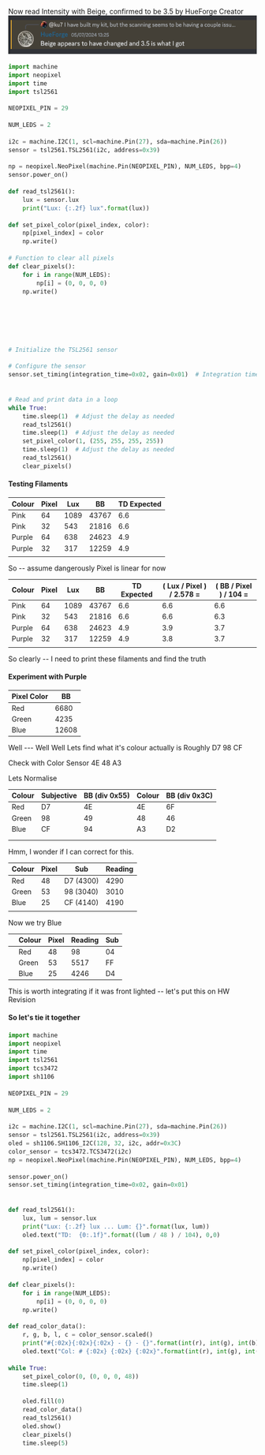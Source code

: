 
Now read Intensity with Beige, confirmed to be 3.5 by HueForge Creator
![](Images/CleanShot%202024-07-08%20at%2009.51.08.png)

```python
import machine
import neopixel
import time
import tsl2561

NEOPIXEL_PIN = 29 

NUM_LEDS = 2

i2c = machine.I2C(1, scl=machine.Pin(27), sda=machine.Pin(26))
sensor = tsl2561.TSL2561(i2c, address=0x39)

np = neopixel.NeoPixel(machine.Pin(NEOPIXEL_PIN), NUM_LEDS, bpp=4)
sensor.power_on()

def read_tsl2561():
    lux = sensor.lux
    print("Lux: {:.2f} lux".format(lux))

def set_pixel_color(pixel_index, color):
    np[pixel_index] = color
    np.write()

# Function to clear all pixels
def clear_pixels():
    for i in range(NUM_LEDS):
        np[i] = (0, 0, 0, 0)
    np.write()






# Initialize the TSL2561 sensor

# Configure the sensor
sensor.set_timing(integration_time=0x02, gain=0x01)  # Integration time and gain can be adjusted


# Read and print data in a loop
while True:
    time.sleep(1)  # Adjust the delay as needed
    read_tsl2561()
    time.sleep(1)  # Adjust the delay as needed
    set_pixel_color(1, (255, 255, 255, 255))
    time.sleep(1)  # Adjust the delay as needed
    read_tsl2561()
    clear_pixels()


```


#### Testing Filaments
| Colour | Pixel | Lux  | BB    | TD Expected |
| ------ | ----- | ---- | ----- | ----------- |
| Pink   | 64    | 1089 | 43767 | 6.6         |
| Pink   | 32    | 543  | 21816 | 6.6         |
| Purple | 64    | 638  | 24623 | 4.9         |
| Purple | 32    | 317  | 12259 | 4.9         |
|        |       |      |       |             |
So -- assume dangerously Pixel is linear for now

| Colour | Pixel | Lux  | BB    | TD Expected | ( Lux / Pixel ) / 2.578 = | ( BB / Pixel ) / 104 = |
| ------ | ----- | ---- | ----- | ----------- | ------------------------- | ---------------------- |
| Pink   | 64    | 1089 | 43767 | 6.6         | 6.6                       | 6.6                    |
| Pink   | 32    | 543  | 21816 | 6.6         | 6.6                       | 6.3                    |
| Purple | 64    | 638  | 24623 | 4.9         | 3.9                       | 3.7                    |
| Purple | 32    | 317  | 12259 | 4.9         | 3.8                       | 3.7                    |
|        |       |      |       |             |                           |                        |
So clearly -- I need to print these filaments and find the truth
#### Experiment with Purple
| Pixel Color | BB    |
| ----------- | ----- |
| Red         | 6680  |
| Green       | 4235  |
| Blue        | 12608 |
Well --- Well Well
Lets find what it's colour actually is 
Roughly D7 98 CF

Check with Color Sensor
4E 48 A3

Lets Normalise

| Colour | Subjective | BB (div 0x55) | Colour | BB (div 0x3C) |
| ------ | ---------- | ------------- | ------ | ------------- |
| Red    | D7         | 4E            | 4E     | 6F            |
| Green  | 98         | 49            | 48     | 46            |
| Blue   | CF         | 94            | A3     | D2            |
|        |            |               |        |               |
|        |            |               |        |               |

Hmm, I wonder if I can correct for this. 

| Colour | Pixel | Sub       | Reading |
| ------ | ----- | --------- | ------- |
| Red    | 48    | D7 (4300) | 4290    |
| Green  | 53    | 98 (3040) | 3010    |
| Blue   | 25    | CF (4140) | 4190    |
|        |       |           |         |
 Now we try Blue
 
|     | Colour | Pixel | Reading | Sub |
| --- | ------ | ----- | ------- | --- |
|     | Red    | 48    | 98      | 04  |
|     | Green  | 53    | 5517    | FF  |
|     | Blue   | 25    | 4246    | D4  |

This is worth integrating if it was front lighted -- let's put this on HW Revision

#### So let's tie it together
```python
import machine
import neopixel
import time
import tsl2561
import tcs3472
import sh1106

NEOPIXEL_PIN = 29 

NUM_LEDS = 2

i2c = machine.I2C(1, scl=machine.Pin(27), sda=machine.Pin(26))
sensor = tsl2561.TSL2561(i2c, address=0x39)
oled = sh1106.SH1106_I2C(128, 32, i2c, addr=0x3C)
color_sensor = tcs3472.TCS3472(i2c)
np = neopixel.NeoPixel(machine.Pin(NEOPIXEL_PIN), NUM_LEDS, bpp=4)

sensor.power_on()
sensor.set_timing(integration_time=0x02, gain=0x01) 


def read_tsl2561():
    lux, lum = sensor.lux
    print("Lux: {:.2f} lux ... Lum: {}".format(lux, lum))
    oled.text("TD:  {0:.1f}".format((lum / 48 ) / 104), 0,0)

def set_pixel_color(pixel_index, color):
    np[pixel_index] = color
    np.write()

def clear_pixels():
    for i in range(NUM_LEDS):
        np[i] = (0, 0, 0, 0)
    np.write()

def read_color_data():
    r, g, b, l, c = color_sensor.scaled()
    print("#{:02x}{:02x}{:02x} - {} - {}".format(int(r), int(g), int(b), l, c))
    oled.text("Col: # {:02x} {:02x} {:02x}".format(int(r), int(g), int(b)), 0, 16)

while True:
    set_pixel_color(0, (0, 0, 0, 48))
    time.sleep(1)  
    
    oled.fill(0)
    read_color_data()
    read_tsl2561()
    oled.show()
    clear_pixels()
    time.sleep(5)



```